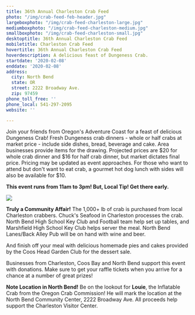 ```yaml
---
title: 36th Annual Charleston Crab Feed
photo: "/img/crab-feed-feb-header.jpg"
largeboxphoto: "/img/crab-feed-charleston-large.jpg"
mediumboxphoto: "/img/crab-feed-charleston-medium.jpg"
smallboxphoto: "/img/crab-feed-charleston-small.jpg"
desktoptitle: 36th Annual Charleston Crab Feed
mobiletitle: Charleston Crab Feed
hovertitle: 36th Annual Charleston Crab Feed
hoverdescription: A delicious feast of Dungeness Crab.
startdate: '2020-02-08'
enddate: '2020-02-08'
address:
  city: North Bend
  state: OR
  street: 2222 Broadway Ave.
  zip: 97459
phone_toll_free: ''
phone_local: 541-297-2095
website: ''

---
```

Join your friends from Oregon's Adventure Coast for a feast of delicious Dungeness Crab! Fresh Dungeness crab dinners - whole or half crabs at market price - include side dishes, bread, beverage and cake. Area businesses provide items for the drawing. Projected prices are $20 for whole crab dinner and $16 for half crab dinner, but market dictates final price. Pricing may be updated as event approaches. For those who want to attend but don't want to eat crab, a gourmet hot dog lunch with sides will also be available for $10.

**This event runs from 11am to 3pm!  But, Local Tip! Get there early.**

![](/img/crabs-charters.jpg)

**Truly a Community Affair!** The 1,000+ lb of crab is purchased from local Charleston crabbers. Chuck's Seafood in Charleston processes the crab.  North Bend High School Key Club and Football team help set up tables, and Marshfield High School Key Club helps server the meal. North Bend Lanes/Back Alley Pub will be on hand with wine and beer.

And finish off your meal with delicious homemade pies and cakes provided by the Coos Head Garden Club for the dessert sale.

Businesses from Charleston, Coos Bay and North Bend support this event with donations. Make sure to get your raffle tickets when you arrive for a chance at a number of great prizes!

**Note Location in North Bend!** Be on the lookout for **Louie**, the Inflatable Crab from the Oregon Crab Commission! He will mark the location at the North Bend Community Center, 2222 Broadway Ave. All proceeds help support the Charleston Visitor Center.